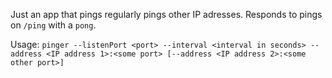 Just an app that pings regularly pings other IP adresses. Responds to pings on `/ping` with a `pong`.

Usage: `pinger --listenPort <port> --interval <interval in seconds> --address <IP address 1>:<some port> [--address <IP address 2>:<some other port>]`